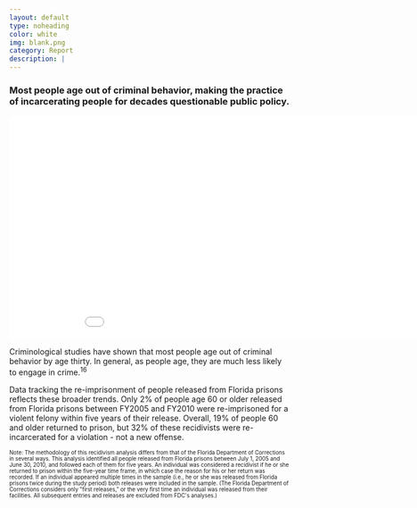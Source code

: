 ```yaml
---
layout: default
type: noheading
color: white
img: blank.png
category: Report
description: |
---
```

### Most people age out of criminal behavior, making the practice of incarcerating people for decades questionable public policy.

<iframe src="DataVisualizations/recidbyage.html" height='400' width='960' frameborder='0' scrolling='no'></iframe>

Criminological studies have shown that most people age out of criminal behavior by age thirty. In general, as people age, they are much less likely to engage in crime.<sup>16</sup>

Data tracking the re-imprisonment of people released from Florida prisons reflects these broader trends. Only 2% of people age 60 or older released from Florida prisons between FY2005 and FY2010 were re-imprisoned for a violent felony within five years of their release. Overall, 19% of people 60 and older returned to prison, but 32% of these recidivists were re-incarcerated for a violation - not a new offense.

<small><small>Note: The methodology of this recidivism analysis differs from that of the Florida Department of Corrections in several ways. This analysis identified all people released from Florida prisons between July 1, 2005 and June 30, 2010, and followed each of them for five years. An individual was considered a recidivist if he or she returned to prison within the five-year time frame, in which case the reason for his or her return was recorded. If an individual appeared multiple times in the sample (i.e., he or she was released from Florida prisons twice during the study period) both releases were included in the sample. (The Florida Department of Corrections considers only "first releases," or the very first time an individual was released from their facilities. All subsequent entries and releases are excluded from FDC's analyses.)</small></small>

